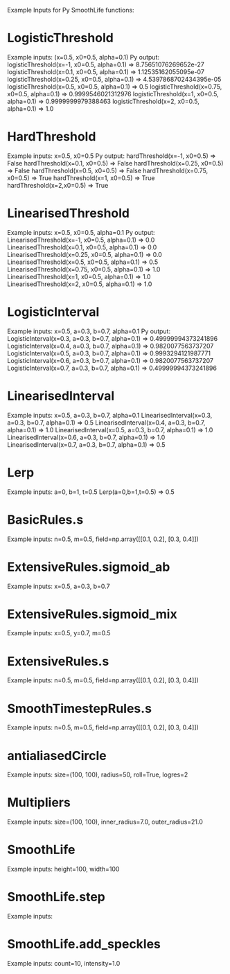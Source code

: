Example Inputs for Py SmoothLife functions:

# LogisticThreshold
Example inputs: (x=0.5, x0=0.5, alpha=0.1)
Py output:
logisticThreshold(x=-1, x0=0.5, alpha=0.1) => 8.75651076269652e-27
logisticThreshold(x=0.1, x0=0.5, alpha=0.1) => 1.12535162055095e-07
logisticThreshold(x=0.25, x0=0.5, alpha=0.1) => 4.5397868702434395e-05
logisticThreshold(x=0.5, x0=0.5, alpha=0.1) => 0.5
logisticThreshold(x=0.75, x0=0.5, alpha=0.1) => 0.9999546021312976
logisticThreshold(x=1, x0=0.5, alpha=0.1) => 0.9999999979388463
logisticThreshold(x=2, x0=0.5, alpha=0.1) => 1.0

# HardThreshold
Example inputs: x=0.5, x0=0.5
Py output:
hardThreshold(x=-1, x0=0.5) => False
hardThreshold(x=0.1, x0=0.5) => False
hardThreshold(x=0.25, x0=0.5) => False
hardThreshold(x=0.5, x0=0.5) => False
hardThreshold(x=0.75, x0=0.5) => True
hardThreshold(x=1, x0=0.5) => True
hardThreshold(x=2,x0=0.5) => True

# LinearisedThreshold
Example inputs: x=0.5, x0=0.5, alpha=0.1
Py output:
LinearisedThreshold(x=-1, x0=0.5, alpha=0.1) => 0.0
LinearisedThreshold(x=0.1, x0=0.5, alpha=0.1) => 0.0
LinearisedThreshold(x=0.25, x0=0.5, alpha=0.1) => 0.0
LinearisedThreshold(x=0.5, x0=0.5, alpha=0.1) => 0.5
LinearisedThreshold(x=0.75, x0=0.5, alpha=0.1) => 1.0
LinearisedThreshold(x=1, x0=0.5, alpha=0.1) => 1.0
LinearisedThreshold(x=2, x0=0.5, alpha=0.1) => 1.0

# LogisticInterval
Example inputs: x=0.5, a=0.3, b=0.7, alpha=0.1
Py output:
LogisticInterval(x=0.3, a=0.3, b=0.7, alpha=0.1) => 0.49999994373241896
LogisticInterval(x=0.4, a=0.3, b=0.7, alpha=0.1) => 0.9820077563737207
LogisticInterval(x=0.5, a=0.3, b=0.7, alpha=0.1) => 0.9993294121987771
LogisticInterval(x=0.6, a=0.3, b=0.7, alpha=0.1) => 0.9820077563737207
LogisticInterval(x=0.7, a=0.3, b=0.7, alpha=0.1) => 0.49999994373241896

# LinearisedInterval
Example inputs: x=0.5, a=0.3, b=0.7, alpha=0.1
LinearisedInterval(x=0.3, a=0.3, b=0.7, alpha=0.1) => 0.5
LinearisedInterval(x=0.4, a=0.3, b=0.7, alpha=0.1) => 1.0
LinearisedInterval(x=0.5, a=0.3, b=0.7, alpha=0.1) => 1.0
LinearisedInterval(x=0.6, a=0.3, b=0.7, alpha=0.1) => 1.0
LinearisedInterval(x=0.7, a=0.3, b=0.7, alpha=0.1) => 0.5

# Lerp
Example inputs: a=0, b=1, t=0.5
Lerp(a=0,b=1,t=0.5) => 0.5

# BasicRules.s
Example inputs: n=0.5, m=0.5, field=np.array([[0.1, 0.2], [0.3, 0.4]])

# ExtensiveRules.sigmoid_ab
Example inputs: x=0.5, a=0.3, b=0.7

# ExtensiveRules.sigmoid_mix
Example inputs: x=0.5, y=0.7, m=0.5

# ExtensiveRules.s
Example inputs: n=0.5, m=0.5, field=np.array([[0.1, 0.2], [0.3, 0.4]])

# SmoothTimestepRules.s
Example inputs: n=0.5, m=0.5, field=np.array([[0.1, 0.2], [0.3, 0.4]])

# antialiasedCircle
Example inputs: size=(100, 100), radius=50, roll=True, logres=2

# Multipliers
Example inputs: size=(100, 100), inner_radius=7.0, outer_radius=21.0

# SmoothLife
Example inputs: height=100, width=100

# SmoothLife.step
Example inputs: 

# SmoothLife.add_speckles
Example inputs: count=10, intensity=1.0